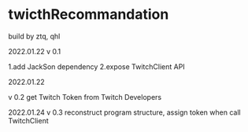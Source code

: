 # twicthRecommandation
build by ztq, qhl

2022.01.22
v 0.1

1.add JackSon dependency
2.expose TwitchClient API

2022.01.22

v 0.2
get Twitch Token from Twitch Developers

2022.01.24
v 0.3
reconstruct program structure, assign token when call TwitchClient
